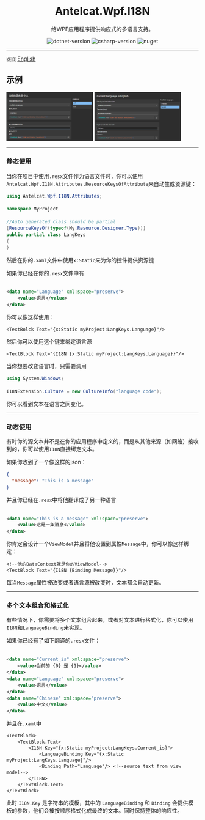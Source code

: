 <div align="center">

# Antelcat.Wpf.I18N

给WPF应用程序提供响应式的多语言支持。
</div>

<p align="center">
    <img alt="dotnet-version" src="https://img.shields.io/badge/.NET-%3E%3D4.0-AE42F8.svg"/>
    <img alt="csharp-version" src="https://img.shields.io/badge/C%23-latest-3BA93F.svg"/>
    <img alt="nuget" src="https://img.shields.io/badge/Nuget-v1.1.0-blue.svg"/>
</p>

---

🇬🇧 [English](./README.en.md)

## 示例

<div float="right">
    <img src="docs/demo.zh.png" width="45%"/>
    <img src="docs/demo.en.png" width="45%"/> 
</div>

---

### 静态使用

当你在项目中使用`.resx`文件作为语言文件时，你可以使用`Antelcat.Wpf.I18N.Attributes.ResourceKeysOfAttribute`来自动生成资源键：

```csharp
using Antelcat.Wpf.I18N.Attributes;

namespace MyProject

//Auto generated class should be partial
[ResourceKeysOf(typeof(My.Resource.Designer.Type))]
public partial class LangKeys 
{
}
```

然后在你的`.xaml`文件中使用`x:Static`来为你的控件提供资源键

如果你已经在你的`.resx`文件中有

```xml

<data name="Language" xml:space="preserve">
    <value>语言</value>
</data>
```

你可以像这样使用：

```xaml
<TextBolck Text="{x:Static myProject:LangKeys.Language}"/>
```

然后你可以使用这个键来绑定语言源

```xaml
<TextBlock Text="{I18N {x:Static myProject:LangKeys.Language}}"/>
```

当你想要改变语言时，只需要调用

```csharp
using System.Windows;

I18NExtension.Culture = new CultureInfo("language code");
```

你可以看到文本在语言之间变化。

---

### 动态使用

有时你的源文本并不是在你的应用程序中定义的，而是从其他来源（如网络）接收到的，你可以使用`I18N`直接绑定文本。

如果你收到了一个像这样的json：

```json
{
  "message": "This is a message"
}
```

并且你已经在`.resx`中将他翻译成了另一种语言

```xml

<data name="This is a message" xml:space="preserve">
    <value>这是一条消息</value>
</data>
```

你肯定会设计一个`ViewModel`并且将他设置到属性`Message`中，你可以像这样绑定：

```xaml
<!--他的DataContext就是你的ViewModel-->
<TextBlock Text="{I18N {Binding Message}}"/> 
```

每当`Message`属性被改变或者语言源被改变时，文本都会自动更新。

---

### 多个文本组合和格式化

有些情况下，你需要将多个文本组合起来，或者对文本进行格式化，你可以使用`I18N`和`LanguageBinding`来实现。

如果你已经有了如下翻译的`.resx`文件：

```xml

<data name="Current_is" xml:space="preserve">
    <value>当前的 {0} 是 {1}</value>
</data>
<data name="Language" xml:space="preserve">
    <value>语言</value>
</data>
<data name="Chinese" xml:space="preserve">
    <value>中文</value>
</data>
```

并且在`.xaml`中

```xaml
<TextBlock>
    <TextBlock.Text>
        <I18N Key="{x:Static myProject:LangKeys.Current_is}">
            <LanguageBinding Key="{x:Static myProject:LangKeys.Language}"/>
            <Binding Path="Language"/> <!--source text from view model-->
        </I18N>
    </TextBlock.Text>
</TextBlock>
```

此时 `I18N.Key` 是字符串的模板，其中的 `LanguageBinding` 和 `Binding` 会提供模板的参数，他们会被按顺序格式化成最终的文本。同时保持整体的响应性。